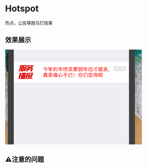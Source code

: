 # Hotspot
热点，公告等跑马灯效果

## 效果展示

![img](https://github.com/zhuzhuxingtianxia/Hotspot/blob/master/videoed.gif)

## ⚠️注意的问题

